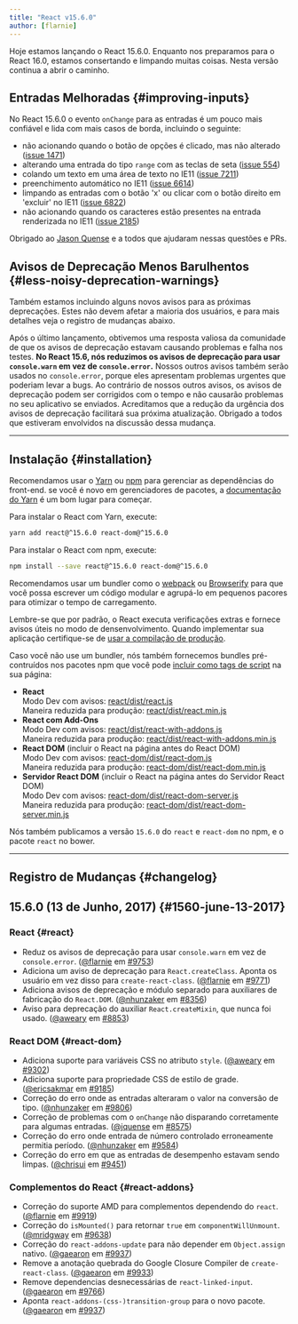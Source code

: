 ```yaml
---
title: "React v15.6.0"
author: [flarnie]
---
```


Hoje estamos lançando o React 15.6.0. Enquanto nos preparamos para o React 16.0, estamos consertando e limpando muitas coisas. Nesta versão continua a abrir o caminho.

## Entradas Melhoradas {#improving-inputs}

No React 15.6.0 o evento `onChange` para as entradas é um pouco mais confiável e lida com mais casos de borda, incluindo o seguinte:

* não acionando quando o botão de opções é clicado, mas não alterado ([issue 1471](https://github.com/facebook/react/issues/1471))
* alterando uma entrada do tipo `range` com as teclas de seta ([issue 554](https://github.com/facebook/react/issues/554))
* colando um texto em uma área de texto no IE11 ([issue 7211](https://github.com/facebook/react/issues/7211))
* preenchimento automático no IE11 ([issue 6614](https://github.com/facebook/react/issues/6614))
* limpando as entradas com o botão 'x' ou clicar com o botão direito em 'excluir' no IE11 ([issue 6822](https://github.com/facebook/react/issues/6822))
* não acionando quando os caracteres estão presentes na entrada renderizada no IE11 ([issue 2185](https://github.com/facebook/react/issues/2185))

Obrigado ao [Jason Quense](https://github.com/jquense) e a todos que ajudaram nessas questões e PRs.

## Avisos de Deprecação Menos Barulhentos {#less-noisy-deprecation-warnings}

Também estamos incluindo alguns novos avisos para as próximas deprecações. Estes não devem afetar a maioria dos usuários, e para mais detalhes veja o registro de mudanças abaixo.

Após o último lançamento, obtivemos uma resposta valiosa da comunidade de que os avisos de deprecação estavam causando problemas e falha nos testes. **No React 15.6, nós reduzimos os avisos de deprecação para usar `console.warn` em vez de `console.error`.** Nossos outros avisos também serão usados no `console.error`, porque eles apresentam problemas urgentes que poderiam levar a bugs. Ao contrário de nossos outros avisos, os avisos de deprecação podem ser corrigidos com o tempo e não causarão problemas no seu aplicativo se enviados. Acreditamos que a redução da urgência dos avisos de deprecação facilitará sua próxima atualização. Obrigado a todos que estiveram envolvidos na discussão dessa mudança.

---

## Instalação {#installation}

Recomendamos usar o [Yarn](https://yarnpkg.com/) ou [npm](https://www.npmjs.com/) para gerenciar as dependências do front-end. se você é novo em gerenciadores de pacotes, a [documentação do Yarn](https://yarnpkg.com/en/docs/getting-started) é um bom lugar para começar.

Para instalar o React com Yarn, execute:

```bash
yarn add react@^15.6.0 react-dom@^15.6.0
```

Para instalar o React com npm, execute:

```bash
npm install --save react@^15.6.0 react-dom@^15.6.0
```

Recomendamos usar um bundler como o [webpack](https://webpack.js.org/) ou [Browserify](http://browserify.org/) para que você possa escrever um código modular e agrupá-lo em pequenos pacores para otimizar o tempo de carregamento.

Lembre-se que por padrão, o React executa verificações extras e fornece avisos úteis no modo de densenvolvimento. Quando implementar sua aplicação certifique-se de [usar a compilação de produção](/docs/optimizing-performance.html#use-the-production-build).

Caso você não use um bundler, nós também fornecemos bundles pré-contruídos nos pacotes npm que você pode [incluir como tags de script](/docs/installation.html#using-a-cdn) na sua página:

* **React**<br/>
  Modo Dev com avisos: [react/dist/react.js](https://unpkg.com/react@15.6.0/dist/react.js)<br/>
  Maneira reduzida para produção: [react/dist/react.min.js](https://unpkg.com/react@15.6.0/dist/react.min.js)<br/>
* **React com Add-Ons**<br/>
  Modo Dev com avisos: [react/dist/react-with-addons.js](https://unpkg.com/react@15.6.0/dist/react-with-addons.js)<br/>
  Maneira reduzida para produção: [react/dist/react-with-addons.min.js](https://unpkg.com/react@15.5.0/dist/react-with-addons.min.js)<br/>
* **React DOM** (incluir o React na página antes do React DOM)<br/>
  Modo Dev com avisos: [react-dom/dist/react-dom.js](https://unpkg.com/react-dom@15.6.0/dist/react-dom.js)<br/>
  Maneira reduzida para produção: [react-dom/dist/react-dom.min.js](https://unpkg.com/react-dom@15.6.0/dist/react-dom.min.js)<br/>
* **Servidor React DOM** (incluir o React na página antes do Servidor React DOM)<br/>
  Modo Dev com avisos: [react-dom/dist/react-dom-server.js](https://unpkg.com/react-dom@15.6.0/dist/react-dom-server.js)<br/>
  Maneira reduzida para produção: [react-dom/dist/react-dom-server.min.js](https://unpkg.com/react-dom@15.6.0/dist/react-dom-server.min.js)<br/>

Nós também publicamos a versão `15.6.0` do `react` e `react-dom` no npm, e o pacote `react` no bower.

---

## Registro de Mudanças {#changelog}

## 15.6.0 (13 de Junho, 2017) {#1560-june-13-2017}

### React {#react}

* Reduz os avisos de deprecação para usar `console.warn` em vez de `console.error`. ([@flarnie](https://github.com/flarnie) em [#9753](https://github.com/facebook/react/pull/9753))
* Adiciona um aviso de deprecação para `React.createClass`. Aponta os usuário em vez disso para `create-react-class`. ([@flarnie](https://github.com/flarnie) em [#9771](https://github.com/facebook/react/pull/9771))
* Adiciona avisos de deprecação e módulo separado para auxiliares de fabricação do `React.DOM`. ([@nhunzaker](https://github.com/nhunzaker) em [#8356](https://github.com/facebook/react/pull/8356))
* Aviso para deprecação do auxiliar `React.createMixin`, que nunca foi usado. ([@aweary](https://github.com/aweary) em [#8853](https://github.com/facebook/react/pull/8853))

### React DOM {#react-dom}

* Adiciona suporte para variáveis CSS no atributo `style`. ([@aweary](https://github.com/aweary) em [#9302](https://github.com/facebook/react/pull/9302))
* Adiciona suporte para propriedade CSS de estilo de grade. ([@ericsakmar](https://github.com/ericsakmar) em [#9185](https://github.com/facebook/react/pull/9185))
* Correção do erro onde as entradas alteraram o valor na conversão de tipo. ([@nhunzaker](https://github.com/mhunzaker) em [#9806](https://github.com/facebook/react/pull/9806))
* Correção de problemas com o `onChange` não disparando corretamente para algumas entradas. ([@jquense](https://github.com/jquense) em [#8575](https://github.com/facebook/react/pull/8575))
* Correção do erro onde entrada de número controlado erroneamente permitia período. ([@nhunzaker](https://github.com/nhunzaker) em [#9584](https://github.com/facebook/react/pull/9584))
* Correção do erro em que as entradas de desempenho estavam sendo limpas. ([@chrisui](https://github.com/chrisui) em [#9451](https://github.com/facebook/react/pull/9451))

### Complementos do React {#react-addons}

* Correção do suporte AMD para complementos dependendo do `react`. ([@flarnie](https://github.com/flarnie) em [#9919](https://github.com/facebook/react/issues/9919))
* Correção do `isMounted()` para retornar `true` em `componentWillUnmount`. ([@mridgway](https://github.com/mridgway) em [#9638](https://github.com/facebook/react/issues/9638))
* Correção do `react-addons-update` para não depender em `Object.assign` nativo. ([@gaearon](https://github.com/gaearon) em [#9937](https://github.com/facebook/react/pull/9937))
* Remove a anotação quebrada do Google Closure Compiler de `create-react-class`. ([@gaearon](https://github.com/gaearon) em [#9933](https://github.com/facebook/react/pull/9933))
* Remove dependencias desnecessárias de `react-linked-input`. ([@gaearon](https://github.com/gaearon) em [#9766](https://github.com/facebook/react/pull/9766))
* Aponta `react-addons-(css-)transition-group` para o novo pacote. ([@gaearon](https://github.com/gaearon) em [#9937](https://github.com/facebook/react/pull/9937))

